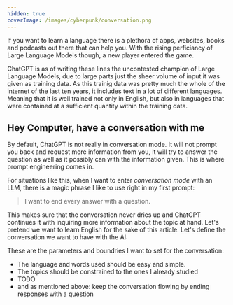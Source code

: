 ```yaml
---
hidden: true
coverImage: /images/cyberpunk/conversation.png
---
```

If you want to learn a language there is a plethora of apps, websites, books and podcasts out there that can help you. With the rising perficiancy of Large Language Models though, a new player entered the game.

ChatGPT is as of writing these lines the uncontested champion of Large Language Models, due to large parts just the sheer volume of input it was given as training data. As this trainig data was pretty much the whole of the internet of the last ten years, it includes text in a lot of different languages. Meaning that it is well trained not only in English, but also in languages that were contained at a sufficient quantity within the training data.

## Hey Computer, have a conversation with me

By default, ChatGPT is not really in conversation mode. It will not prompt you back and request more information from you, it will try to answer the question as well as it possibly can with the information given. This is where prompt engineering comes in.

For situations like this, when I want to enter _conversation mode_ with an LLM, there is a magic phrase I like to use right in my first prompt:

> I want to end every answer with a question.

This makes sure that the conversation never dries up and ChatGPT continues it with inquiring more information about the topic at hand. Let's pretend we want to learn English for the sake of this article. Let's define the conversation we want to have with the AI:

These are the parameters and boundries I want to set for the conversation:

- The language and words used should be easy and simple.
- The topics should be constrained to the ones I already studied
- TODO
- and as mentioned above: keep the conversation flowing by ending responses with a question
